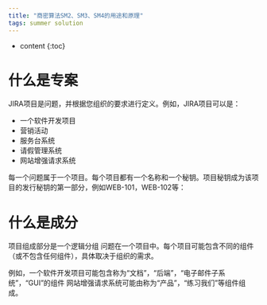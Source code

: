 ```yaml
---
title: "商密算法SM2、SM3、SM4的用途和原理"
tags: summer solution
---
```








* content
{:toc}


# 什么是专案
JIRA项目是问题，并根据您组织的要求进行定义。例如，JIRA项目可以是：
- 一个软件开发项目
- 营销活动
- 服务台系统
- 请假管理系统
- 网站增强请求系统

每一个问题属于一个项目。每个项目都有一个名称和一个秘钥。项目秘钥成为该项目的发行秘钥的第一部分，例如WEB-101，WEB-102等：

# 什么是成分
项目组成部分是一个逻辑分组 问题在一个项目中。每个项目可能包含不同的组件（或不包含任何组件），具体取决于组织的需求。

例如，一个软件开发项目可能包含称为“文档”，“后端”，“电子邮件子系统”，“GUI”的组件
网站增强请求系统可能由称为“产品”，“练习我们”等组件组成。
